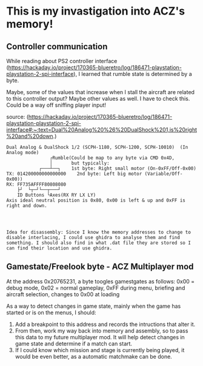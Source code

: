 # This is my invastigation into ACZ's memory!

## Controller communication
While reading about PS2 controller interface (https://hackaday.io/project/170365-blueretro/log/186471-playstation-playstation-2-spi-interface), I learned that rumble state is determined by a byte.


Maybe, some of the values that increase when I stall the aircraft are related to this controller output? Maybe other values as well.
I have to check this. Could be a way off sniffing player input!

source: (https://hackaday.io/project/170365-blueretro/log/186471-playstation-playstation-2-spi-interface#:~:text=Dual%20Analog%20%26%20DualShock%201,is%20right%20and%20down.)

    Dual Analog & DualShock 1/2 (SCPH-1180, SCPH-1200, SCPH-10010)  (In Analog mode)
                    ┌Rumble(Could be map to any byte via CMD 0x4D,
                    │       but typically:
                ┌───┴──┐    1st byte: Right small motor (On-0xFF/Off-0x00)
    TX: 014200000000000000    2nd byte: Left big motor (Variable/Off-0x00))
    RX: FF735AFFFF80808080
        ├┘  └┬─┘└──┬───┘
        ID Buttons └Axes(RX RY LX LY)
    Axis ideal neutral position is 0x80, 0x00 is left & up and 0xFF is right and down.




    Idea for disassembly: Since I know the memory addresses to change to disable interlacing, I could use ghidra to analyse them and find something. I should also find in what .dat file they are stored so I can find their location and use ghidra.


## Gamestate/Freelook byte - ACZ Multiplayer mod
At the address 0x20765231, a byte toogles gamestgates as follows:
    0x00 = debug mode,
    0x02 = normal gameplay,
    0xFF during menu, briefing and aircraft selection, changes to 0x00 at loading

As a way to detect changes in game state, mainly when the game has started or is on the menus, I should:

1. Add a breakpoint to this address and records the intructions that alter it.
1. From then, work my way back into memory and assembly, so to pass this data to my future multiplayer mod. It will help detect changes in game state and determine if a match can start.
1. If I could know which mission and stage is currently being played, it would be even better, as a automatic matchmake can be done.
